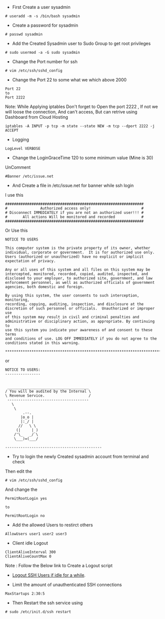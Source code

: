 * First Create a user sysadmin

```
# useradd -m -s /bin/bash sysadmin
```

* Create a password for sysadmin

```
# passwd sysadmin
```

* Add the Created Sysadmin user to Sudo Group to get root privileges

```
# sudo usermod -a -G sudo sysadmin
```

* Change the Port number for ssh

```
# vim /etc/ssh/sshd_config 
```

* Change the Port 22 to some what we which above 2000

```
Port 22
to
Port 2222
```

Note: While Applying iptables Don't forget to Open the port 2222 , If not we will loose the connection, And can't access, But can retrive using Dashboard from Cloud Hosting

```
iptables -A INPUT -p tcp -m state --state NEW -m tcp --dport 2222 -j ACCEPT
```

* Logging


```
LogLevel VERBOSE
```

* Change the LoginGraceTime 120 to some minimum value (Mine is 30)

UnComment 

```
#Banner /etc/issue.net
```

* And Create a file in /etc/issue.net for banner while ssh login 

I use this 

```
###############################################################
#               Authorized access only!                       # 
# Disconnect IMMEDIATELY if you are not an authorized user!!! #
#       All actions Will be monitored and recorded            #
###############################################################
```
Or Use this 

```
NOTICE TO USERS

This computer system is the private property of its owner, whether
individual, corporate or government.  It is for authorized use only.
Users (authorized or unauthorized) have no explicit or implicit
expectation of privacy.

Any or all uses of this system and all files on this system may be
intercepted, monitored, recorded, copied, audited, inspected, and
disclosed to your employer, to authorized site, government, and law
enforcement personnel, as well as authorized officials of government
agencies, both domestic and foreign.

By using this system, the user consents to such interception, monitoring,
recording, copying, auditing, inspection, and disclosure at the
discretion of such personnel or officials.  Unauthorized or improper use
of this system may result in civil and criminal penalties and
administrative or disciplinary action, as appropriate. By continuing to
use this system you indicate your awareness of and consent to these terms
and conditions of use. LOG OFF IMMEDIATELY if you do not agree to the
conditions stated in this warning.

****************************************************************************
```


or 


```
NOTICE TO USERS:
----------------


 _____________________________________
/ You will be audited by the Internal \
\ Revenue Service.                    /
 -------------------------------------
   \
    \
        .--.
       |o_o |
       |:_/ |
      //   \ \
     (|     | )
    /'\_   _/`\
    \___)=(___/

--------------------------------------------
```


* Try to login the newly Created sysadmin account from terminal and check

Then edit the 

```
# vim /etc/ssh/sshd_config 
```
And change the 

```
PermitRootLogin yes 

to 

PermitRootLogin no
```

* Add the allowed Users to restirct others


```
AllowUsers user1 user2 user3

```


* Client idle Logout


```
ClientAliveInterval 300
ClientAliveCountMax 0
```
Note : Follow the Below link to Create a Logout script

* [Logout SSH Users if idle for a while](https://github.com/blackyboy/Ubuntu-Linux-Stuffs/blob/master/Logout_SSH_Users_if_idle_for_a_while.md).


* Limit the amount of unauthenticated SSH connections


```
MaxStartups 2:30:5
```

* Then Restart the ssh service using 

```
# sudo /etc/init.d/ssh restart
```
